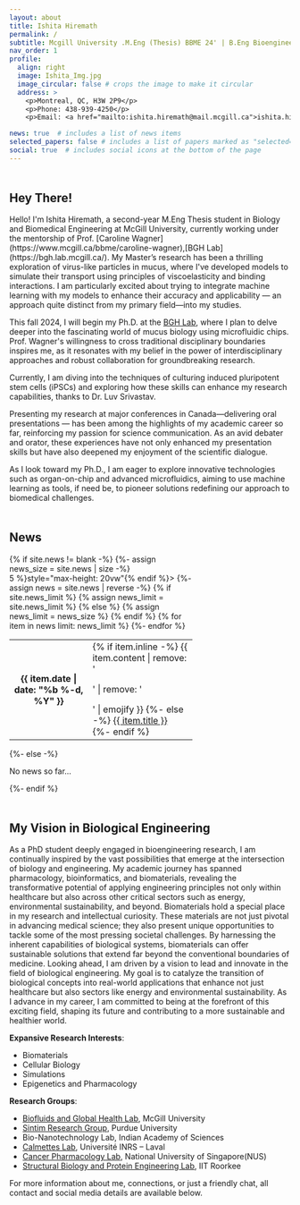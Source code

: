 ```yaml
---
layout: about
title: Ishita Hiremath
permalink: /
subtitle: Mcgill University .M.Eng (Thesis) BBME 24' | B.Eng Bioengineering and Biotechnology 22'
nav_order: 1
profile:
  align: right
  image: Ishita_Img.jpg
  image_circular: false # crops the image to make it circular
  address: >
    <p>Montreal, QC, H3W 2P9</p>
    <p>Phone: 438-939-4250</p>
    <p>Email: <a href="mailto:ishita.hiremath@mail.mcgill.ca">ishita.hiremath@mail.mcgill.ca</a></p>

news: true  # includes a list of news items
selected_papers: false # includes a list of papers marked as "selected={true}"
social: true  # includes social icons at the bottom of the page
---
```

<h2 style="margin-top: 50px;">Hey There!</h2>
Hello! I'm Ishita Hiremath, a second-year M.Eng Thesis student in Biology and Biomedical Engineering at McGill University, currently working under the mentorship of Prof. [Caroline Wagner](https://www.mcgill.ca/bbme/caroline-wagner),[BGH Lab](https://bgh.lab.mcgill.ca/). My Master’s research has been a thrilling exploration of virus-like particles in mucus, where I've developed models to simulate their transport using principles of viscoelasticity and binding interactions. I am particularly excited about trying to integrate machine learning with my models to enhance their accuracy and applicability — an approach quite distinct from my primary field—into my studies. 

This fall 2024, I will begin my Ph.D. at the [BGH Lab](https://bgh.lab.mcgill.ca/), where I plan to delve deeper into the fascinating world of mucus biology using microfluidic chips. Prof. Wagner's willingness to cross traditional disciplinary boundaries inspires me, as it resonates with my belief in the power of interdisciplinary approaches and robust collaboration for groundbreaking research.

Currently, I am diving into the techniques of culturing induced pluripotent stem cells (iPSCs) and exploring how these skills can enhance my research capabilities, thanks to Dr. Luv Srivastav. 

Presenting my research at major conferences in Canada—delivering oral presentations — has been among the highlights of my academic career so far, reinforcing my passion for science communication. As an avid debater and orator, these experiences have not only enhanced my presentation skills but have also deepened my enjoyment of the scientific dialogue.

As I look toward my Ph.D., I am eager to explore innovative technologies such as organ-on-chip and advanced microfluidics, aiming to use machine learning as tools, if need be, to pioneer solutions redefining our approach to biomedical challenges.

<!---🔍 **Actively Seeking Opportunities**:
- **Summer Internship** as a Research Scientist, Machine Learning Engineer, or Quant Researcher in the US. 
<!---
I need to re-write this section

If you believe there's a potential fit, please [contact me](mailto:ishita.hiremath@mail.mcgill.ca). I'm eager to explore new challenges and collaborations.-->

<div class="news" style="width: 65%;">
  <h2 style="margin-top: 50px;">News</h2>
  {% if site.news != blank -%} 
  {%- assign news_size = site.news | size -%}
  <div class="table-responsive" {% if site.news_scrollable and news_size > 5 %}style="max-height: 20vw"{% endif %}>
    <table class="table table-sm table-borderless">
    {%- assign news = site.news | reverse -%}
    {% if site.news_limit %}
    {% assign news_limit = site.news_limit %}
    {% else %}
    {% assign news_limit = news_size %}
    {% endif %}
    {% for item in news limit: news_limit %} 
      <tr>
        <th scope="row">{{ item.date | date: "%b %-d, %Y" }}</th>
        <td>
          {% if item.inline -%} 
            {{ item.content | remove: '<p>' | remove: '</p>' | emojify }}
          {%- else -%} 
            <a class="news-title" href="{{ item.url | relative_url }}">{{ item.title }}</a>
          {%- endif %} 
        </td>
      </tr>
    {%- endfor %} 
    </table>
  </div>
{%- else -%} 
  <p>No news so far...</p>
{%- endif %} 
</div>

<h2 style="margin-top: 50px;">My Vision in Biological Engineering</h2>  
As a PhD student deeply engaged in bioengineering research, I am continually inspired by the vast possibilities that emerge at the intersection of biology and engineering. My academic journey has spanned pharmacology, bioinformatics, and biomaterials, revealing the transformative potential of applying engineering principles not only within healthcare but also across other critical sectors such as energy, environmental sustainability, and beyond.   
Biomaterials hold a special place in my research and intellectual curiosity. These materials are not just pivotal in advancing medical science; they also present unique opportunities to tackle some of the most pressing societal challenges. By harnessing the inherent capabilities of biological systems, biomaterials can offer sustainable solutions that extend far beyond the conventional boundaries of medicine.   
Looking ahead, I am driven by a vision to lead and innovate in the field of biological engineering. My goal is to catalyze the transition of biological concepts into real-world applications that enhance not just healthcare but also sectors like energy and environmental sustainability. As I advance in my career, I am committed to being at the forefront of this exciting field, shaping its future and contributing to a more sustainable and healthier world.  

**Expansive Research Interests**:
- Biomaterials
- Cellular Biology
- Simulations
- Epigenetics and Pharmacology

**Research Groups**:
- [Biofluids and ​Global Health Lab](https://bgh.lab.mcgill.ca/), McGill University
- [Sintim Research Group](https://sites.google.com/site/sintimgrouphomepage/), Purdue University
- Bio-Nanotechnology Lab, Indian Academy of Sciences
- [Calmettes Lab](https://ccalmettes.profs.inrs.ca/), Université INRS – Laval
- [Cancer Pharmacology Lab](https://discovery.nus.edu.sg/1847-gautam-sethi), National University of Singapore(NUS)
- [Structural Biology and Protein Engineering Lab](https://www.iitr.ac.in/mculaboratory/index.html), IIT Roorkee


For more information about me, connections, or just a friendly chat, all contact and social media details are available below.






